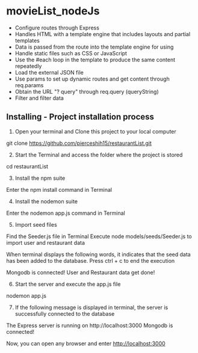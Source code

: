 # movieList_nodeJs
<ul>
<li>Configure routes through Express
<li>Handles HTML with a template engine that includes layouts and partial templates</li>
<li>Data is passed from the route into the template engine for using</li>
<li>Handle static files such as CSS or JavaScript</li>
<li>Use the #each loop in the template to produce the same content repeatedly</li>
<li>Load the external JSON file</li>
<li>Use params to set up dynamic routes and get content through req.params</li>
<li>Obtain the URL "? query" through req.query (queryString)</li>
<li>Filter and filter data</li>
</ul>

## Installing - Project installation process

1. Open your terminal and Clone this project to your local computer

git clone https://github.com/pierceshih15/restaurantList.git

2. Start the Terminal and access the folder where the project is stored

cd restaurantList

3. Install the npm suite

Enter the npm install command in Terminal

4. Install the nodemon suite

Enter the nodemon app.js command in Terminal

5. Import seed files

Find the Seeder.js file in Terminal
Execute node models/seeds/Seeder.js to import user and restaurant data

When terminal displays the following words, it indicates that the seed data has been added to the database. Press ctrl + c to end the execution

Mongodb is connected!
User and Restaurant data get done!

6. Start the server and execute the app.js file

nodemon app.js

7. If the following message is displayed in terminal, the server is successfully connected to the database

The Express server is running on http://localhost:3000
Mongodb is connected!

Now, you can open any browser and enter [http://localhost:3000](http://localhost:3000)
